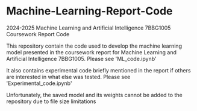 # Machine-Learning-Report-Code
2024-2025 Machine Learning and Artificial Intelligence 7BBG1005 Coursework Report Code

This repository contain the code used to develop the machine learning model presented in the coursework report for Machine Learning and Artificial Intelligence 7BBG1005. Please see 'ML_code.ipynb'

It also contains experimental code briefly mentioned in the report if others are interested in what else was tested. Please see 'Experimental_code.ipynb'

Unfortunately, the saved model and its weights cannot be added to the repository due to file size limitations
